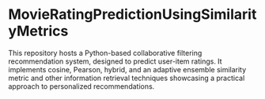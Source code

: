 # MovieRatingPredictionUsingSimilarityMetrics
This repository hosts a Python-based collaborative filtering recommendation system, designed to predict user-item ratings. It implements cosine, Pearson, hybrid, and an adaptive ensemble similarity metric and other information retrieval techniques showcasing a practical approach to personalized recommendations.
